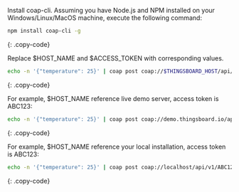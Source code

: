Install coap-cli. Assuming you have Node.js and NPM installed on your Windows/Linux/MacOS machine, execute the following command:

```bash
npm install coap-cli -g
```
{: .copy-code}

Replace $HOST_NAME and $ACCESS_TOKEN with corresponding values.

```bash
echo -n '{"temperature": 25}' | coap post coap://$THINGSBOARD_HOST/api/v1/$ACCESS_TOKEN/telemetry
```
{: .copy-code}

For example, $HOST_NAME reference live demo server, access token is ABC123:

```bash
echo -n '{"temperature": 25}' | coap post coap://demo.thingsboard.io/api/v1/ABC123/telemetry 
```
{: .copy-code}

For example, $HOST_NAME reference your local installation, access token is ABC123:

```bash
echo -n '{"temperature": 25}' | coap post coap://localhost/api/v1/ABC123/telemetry
```
{: .copy-code}

<br/>
<br/>
